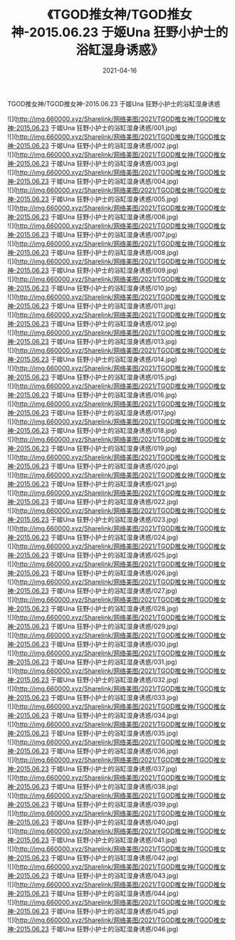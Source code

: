 ﻿---
layout: post
title:  《TGOD推女神/TGOD推女神-2015.06.23 于姬Una 狂野小护士的浴缸湿身诱惑》
date:   2021-04-16
img: http://img.660000.xyz/Sharelink/网络美图/2021/TGOD推女神/TGOD推女神-2015.06.23 于姬Una 狂野小护士的浴缸湿身诱惑/000.jpg
categories: [美女, 清纯, 唯美]
---

TGOD推女神/TGOD推女神-2015.06.23 于姬Una 狂野小护士的浴缸湿身诱惑

 ![](http://img.660000.xyz/Sharelink/网络美图/2021/TGOD推女神/TGOD推女神-2015.06.23 于姬Una 狂野小护士的浴缸湿身诱惑/001.jpg) <br>![](http://img.660000.xyz/Sharelink/网络美图/2021/TGOD推女神/TGOD推女神-2015.06.23 于姬Una 狂野小护士的浴缸湿身诱惑/002.jpg) <br>![](http://img.660000.xyz/Sharelink/网络美图/2021/TGOD推女神/TGOD推女神-2015.06.23 于姬Una 狂野小护士的浴缸湿身诱惑/003.jpg) <br>![](http://img.660000.xyz/Sharelink/网络美图/2021/TGOD推女神/TGOD推女神-2015.06.23 于姬Una 狂野小护士的浴缸湿身诱惑/004.jpg) <br>![](http://img.660000.xyz/Sharelink/网络美图/2021/TGOD推女神/TGOD推女神-2015.06.23 于姬Una 狂野小护士的浴缸湿身诱惑/005.jpg) <br>![](http://img.660000.xyz/Sharelink/网络美图/2021/TGOD推女神/TGOD推女神-2015.06.23 于姬Una 狂野小护士的浴缸湿身诱惑/006.jpg) <br>![](http://img.660000.xyz/Sharelink/网络美图/2021/TGOD推女神/TGOD推女神-2015.06.23 于姬Una 狂野小护士的浴缸湿身诱惑/007.jpg) <br>![](http://img.660000.xyz/Sharelink/网络美图/2021/TGOD推女神/TGOD推女神-2015.06.23 于姬Una 狂野小护士的浴缸湿身诱惑/008.jpg) <br>![](http://img.660000.xyz/Sharelink/网络美图/2021/TGOD推女神/TGOD推女神-2015.06.23 于姬Una 狂野小护士的浴缸湿身诱惑/009.jpg) <br>![](http://img.660000.xyz/Sharelink/网络美图/2021/TGOD推女神/TGOD推女神-2015.06.23 于姬Una 狂野小护士的浴缸湿身诱惑/010.jpg) <br>![](http://img.660000.xyz/Sharelink/网络美图/2021/TGOD推女神/TGOD推女神-2015.06.23 于姬Una 狂野小护士的浴缸湿身诱惑/011.jpg) <br>![](http://img.660000.xyz/Sharelink/网络美图/2021/TGOD推女神/TGOD推女神-2015.06.23 于姬Una 狂野小护士的浴缸湿身诱惑/012.jpg) <br>![](http://img.660000.xyz/Sharelink/网络美图/2021/TGOD推女神/TGOD推女神-2015.06.23 于姬Una 狂野小护士的浴缸湿身诱惑/013.jpg) <br>![](http://img.660000.xyz/Sharelink/网络美图/2021/TGOD推女神/TGOD推女神-2015.06.23 于姬Una 狂野小护士的浴缸湿身诱惑/014.jpg) <br>![](http://img.660000.xyz/Sharelink/网络美图/2021/TGOD推女神/TGOD推女神-2015.06.23 于姬Una 狂野小护士的浴缸湿身诱惑/015.jpg) <br>![](http://img.660000.xyz/Sharelink/网络美图/2021/TGOD推女神/TGOD推女神-2015.06.23 于姬Una 狂野小护士的浴缸湿身诱惑/016.jpg) <br>![](http://img.660000.xyz/Sharelink/网络美图/2021/TGOD推女神/TGOD推女神-2015.06.23 于姬Una 狂野小护士的浴缸湿身诱惑/017.jpg) <br>![](http://img.660000.xyz/Sharelink/网络美图/2021/TGOD推女神/TGOD推女神-2015.06.23 于姬Una 狂野小护士的浴缸湿身诱惑/018.jpg) <br>![](http://img.660000.xyz/Sharelink/网络美图/2021/TGOD推女神/TGOD推女神-2015.06.23 于姬Una 狂野小护士的浴缸湿身诱惑/019.jpg) <br>![](http://img.660000.xyz/Sharelink/网络美图/2021/TGOD推女神/TGOD推女神-2015.06.23 于姬Una 狂野小护士的浴缸湿身诱惑/020.jpg) <br>![](http://img.660000.xyz/Sharelink/网络美图/2021/TGOD推女神/TGOD推女神-2015.06.23 于姬Una 狂野小护士的浴缸湿身诱惑/021.jpg) <br>![](http://img.660000.xyz/Sharelink/网络美图/2021/TGOD推女神/TGOD推女神-2015.06.23 于姬Una 狂野小护士的浴缸湿身诱惑/022.jpg) <br>![](http://img.660000.xyz/Sharelink/网络美图/2021/TGOD推女神/TGOD推女神-2015.06.23 于姬Una 狂野小护士的浴缸湿身诱惑/023.jpg) <br>![](http://img.660000.xyz/Sharelink/网络美图/2021/TGOD推女神/TGOD推女神-2015.06.23 于姬Una 狂野小护士的浴缸湿身诱惑/024.jpg) <br>![](http://img.660000.xyz/Sharelink/网络美图/2021/TGOD推女神/TGOD推女神-2015.06.23 于姬Una 狂野小护士的浴缸湿身诱惑/025.jpg) <br>![](http://img.660000.xyz/Sharelink/网络美图/2021/TGOD推女神/TGOD推女神-2015.06.23 于姬Una 狂野小护士的浴缸湿身诱惑/026.jpg) <br>![](http://img.660000.xyz/Sharelink/网络美图/2021/TGOD推女神/TGOD推女神-2015.06.23 于姬Una 狂野小护士的浴缸湿身诱惑/027.jpg) <br>![](http://img.660000.xyz/Sharelink/网络美图/2021/TGOD推女神/TGOD推女神-2015.06.23 于姬Una 狂野小护士的浴缸湿身诱惑/028.jpg) <br>![](http://img.660000.xyz/Sharelink/网络美图/2021/TGOD推女神/TGOD推女神-2015.06.23 于姬Una 狂野小护士的浴缸湿身诱惑/029.jpg) <br>![](http://img.660000.xyz/Sharelink/网络美图/2021/TGOD推女神/TGOD推女神-2015.06.23 于姬Una 狂野小护士的浴缸湿身诱惑/030.jpg) <br>![](http://img.660000.xyz/Sharelink/网络美图/2021/TGOD推女神/TGOD推女神-2015.06.23 于姬Una 狂野小护士的浴缸湿身诱惑/031.jpg) <br>![](http://img.660000.xyz/Sharelink/网络美图/2021/TGOD推女神/TGOD推女神-2015.06.23 于姬Una 狂野小护士的浴缸湿身诱惑/032.jpg) <br>![](http://img.660000.xyz/Sharelink/网络美图/2021/TGOD推女神/TGOD推女神-2015.06.23 于姬Una 狂野小护士的浴缸湿身诱惑/033.jpg) <br>![](http://img.660000.xyz/Sharelink/网络美图/2021/TGOD推女神/TGOD推女神-2015.06.23 于姬Una 狂野小护士的浴缸湿身诱惑/034.jpg) <br>![](http://img.660000.xyz/Sharelink/网络美图/2021/TGOD推女神/TGOD推女神-2015.06.23 于姬Una 狂野小护士的浴缸湿身诱惑/035.jpg) <br>![](http://img.660000.xyz/Sharelink/网络美图/2021/TGOD推女神/TGOD推女神-2015.06.23 于姬Una 狂野小护士的浴缸湿身诱惑/036.jpg) <br>![](http://img.660000.xyz/Sharelink/网络美图/2021/TGOD推女神/TGOD推女神-2015.06.23 于姬Una 狂野小护士的浴缸湿身诱惑/037.jpg) <br>![](http://img.660000.xyz/Sharelink/网络美图/2021/TGOD推女神/TGOD推女神-2015.06.23 于姬Una 狂野小护士的浴缸湿身诱惑/038.jpg) <br>![](http://img.660000.xyz/Sharelink/网络美图/2021/TGOD推女神/TGOD推女神-2015.06.23 于姬Una 狂野小护士的浴缸湿身诱惑/039.jpg) <br>![](http://img.660000.xyz/Sharelink/网络美图/2021/TGOD推女神/TGOD推女神-2015.06.23 于姬Una 狂野小护士的浴缸湿身诱惑/040.jpg) <br>![](http://img.660000.xyz/Sharelink/网络美图/2021/TGOD推女神/TGOD推女神-2015.06.23 于姬Una 狂野小护士的浴缸湿身诱惑/041.jpg) <br>![](http://img.660000.xyz/Sharelink/网络美图/2021/TGOD推女神/TGOD推女神-2015.06.23 于姬Una 狂野小护士的浴缸湿身诱惑/042.jpg) <br>![](http://img.660000.xyz/Sharelink/网络美图/2021/TGOD推女神/TGOD推女神-2015.06.23 于姬Una 狂野小护士的浴缸湿身诱惑/043.jpg) <br>![](http://img.660000.xyz/Sharelink/网络美图/2021/TGOD推女神/TGOD推女神-2015.06.23 于姬Una 狂野小护士的浴缸湿身诱惑/044.jpg) <br>![](http://img.660000.xyz/Sharelink/网络美图/2021/TGOD推女神/TGOD推女神-2015.06.23 于姬Una 狂野小护士的浴缸湿身诱惑/045.jpg) <br>![](http://img.660000.xyz/Sharelink/网络美图/2021/TGOD推女神/TGOD推女神-2015.06.23 于姬Una 狂野小护士的浴缸湿身诱惑/046.jpg) <br>